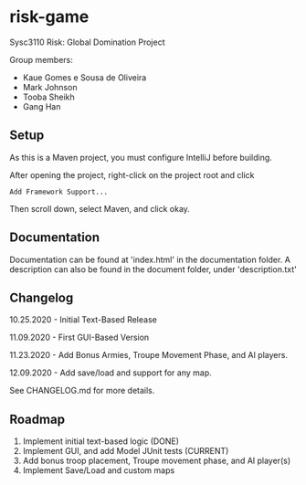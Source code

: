 # risk-game
Sysc3110 Risk: Global Domination Project

Group members:
- Kaue Gomes e Sousa de Oliveira
- Mark Johnson
- Tooba Sheikh
- Gang Han

## Setup
As this is a Maven project, you must configure IntelliJ before building.

After opening the project, right-click on the project root and click 
````
Add Framework Support...
````
Then scroll down, select Maven, and click okay.

## Documentation
Documentation can be found at 'index.html' in the documentation folder.
A description can also be found in the document folder, under 'description.txt'

## Changelog

10.25.2020 - Initial Text-Based Release

11.09.2020 - First GUI-Based Version

11.23.2020 - Add Bonus Armies, Troupe Movement Phase, and AI players.

12.09.2020 - Add save/load and support for any map.

See CHANGELOG.md for more details.

## Roadmap
1. Implement initial text-based logic (DONE)
2. Implement GUI, and add Model JUnit tests (CURRENT)
3. Add bonus troop placement, Troupe movement phase, and AI player(s)
4. Implement Save/Load and custom maps
